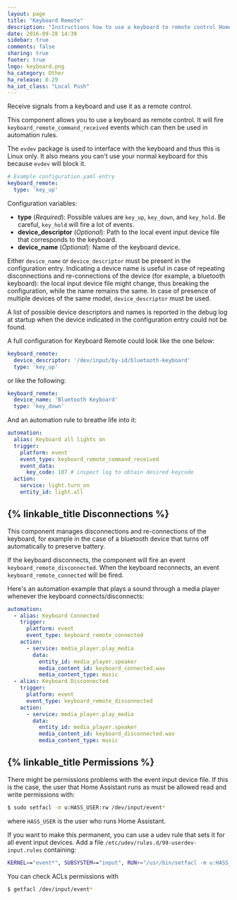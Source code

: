 ```yaml
---
layout: page
title: "Keyboard Remote"
description: "Instructions how to use a keyboard to remote control Home Assistant."
date: 2016-09-28 14:39
sidebar: true
comments: false
sharing: true
footer: true
logo: keyboard.png
ha_category: Other
ha_release: 0.29
ha_iot_class: "Local Push"
---
```


Receive signals from a keyboard and use it as a remote control.

This component allows you to use a keyboard as remote control. It will fire `keyboard_remote_command_received` events which can then be used in automation rules. 

The `evdev` package is used to interface with the keyboard and thus this is Linux only. It also means you can't use your normal keyboard for this because `evdev` will block it.


```yaml
# Example configuration.yaml entry
keyboard_remote:
  type: 'key_up'
```

Configuration variables:

- **type** (*Required*): Possible values are `key_up`, `key_down`, and `key_hold`. Be careful, `key_hold` will fire a lot of events.
- **device_descriptor** (*Optional*): Path to the local event input device file that corresponds to the keyboard.
- **device_name** (*Optional*): Name of the keyboard device.

Either `device_name` or `device_descriptor` must be present in the configuration entry. Indicating a device name is useful in case of repeating disconnections and re-connections of the device (for example, a bluetooth keyboard): the local input device file might change, thus breaking the configuration, while the name remains the same.
In case of presence of multiple devices of the same model, `device_descriptor` must be used.

A list of possible device descriptors and names is reported in the debug log at startup when the device indicated in the configuration entry could not be found.

A full configuration for Keyboard Remote could look like the one below:

```yaml
keyboard_remote:
  device_descriptor: '/dev/input/by-id/bluetooth-keyboard'
  type: 'key_up'
```

or like the following:

```yaml
keyboard_remote:
  device_name: 'Bluetooth Keyboard'
  type: 'key_down'
```

And an automation rule to breathe life into it:

```yaml
automation:
  alias: Keyboard all lights on
  trigger:
    platform: event
    event_type: keyboard_remote_command_received
    event_data:
      key_code: 107 # inspect log to obtain desired keycode
  action:
    service: light.turn_on
    entity_id: light.all
```

## {% linkable_title Disconnections %}
This component manages disconnections and re-connections of the keyboard, for example in the case of a bluetooth device that turns off automatically to preserve battery.

If the keyboard disconnects, the component will fire an event `keyboard_remote_disconnected`.
When the keyboard reconnects, an event `keyboard_remote_connected` will be fired.

Here's an automation example that plays a sound through a media player whenever the keyboard connects/disconnects:
```yaml
automation:
  - alias: Keyboard Connected
    trigger:
      platform: event
      event_type: keyboard_remote_connected
    action:
      - service: media_player.play_media
        data:
          entity_id: media_player.speaker
          media_content_id: keyboard_connected.wav
          media_content_type: music
  - alias: Keyboard Disconnected
    trigger:
      platform: event
      event_type: keyboard_remote_disconnected
    action:
      - service: media_player.play_media
        data:
          entity_id: media_player.speaker
          media_content_id: keyboard_disconnected.wav
          media_content_type: music
```

## {% linkable_title Permissions %}
There might be permissions problems with the event input device file. If this is the case, the user that Home Assistant runs as must be allowed read and write permissions with:

```bash
$ sudo setfacl -m u:HASS_USER:rw /dev/input/event*
```

where `HASS_USER` is the user who runs Home Assistant.

If you want to make this permanent, you can use a udev rule that sets it for all event input devices. Add a file `/etc/udev/rules.d/99-userdev-input.rules` containing:

```bash
KERNEL=="event*", SUBSYSTEM=="input", RUN+="/usr/bin/setfacl -m u:HASS_USER:rw $env{DEVNAME}"
```

You can check ACLs permissions with

```bash
$ getfacl /dev/input/event*
```
